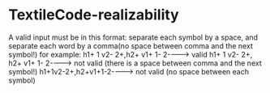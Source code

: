 # TextileCode-realizability
A valid input must be in this format:
separate each symbol by a space, and separate each word by a comma(no space between comma and the next symbol!)
for example:
h1+ 1 v2- 2+,h2+ v1+ 1- 2----> valid
h1+ 1 v2- 2+, h2+ v1+ 1- 2----> not valid (there is a space between comma and the next symbol!)
h1+1v2-2+,h2+v1+1-2----> not valid (no space between each symbol)
